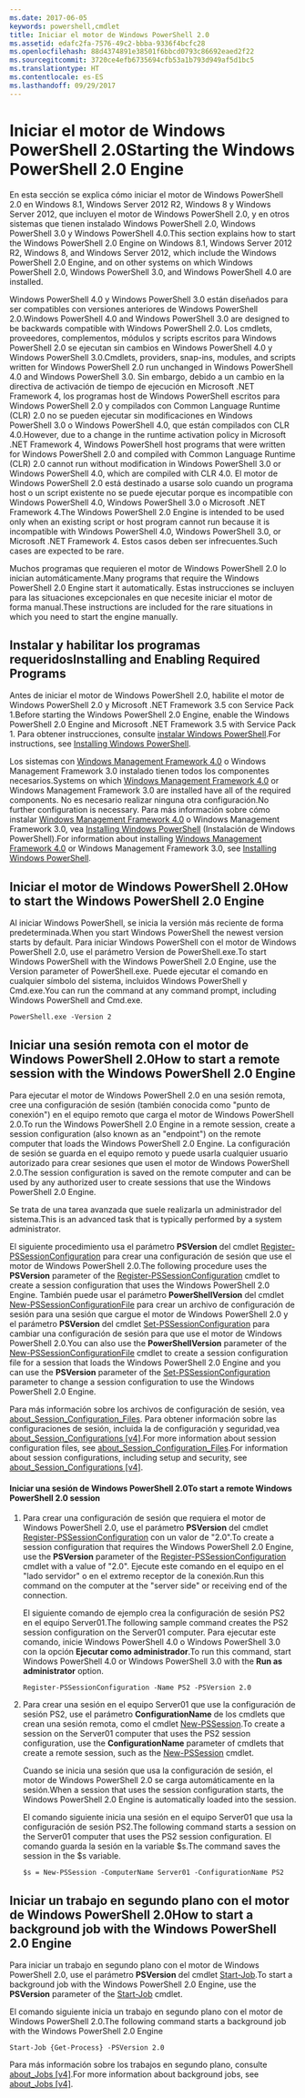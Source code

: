 ```yaml
---
ms.date: 2017-06-05
keywords: powershell,cmdlet
title: Iniciar el motor de Windows PowerShell 2.0
ms.assetid: edafc2fa-7576-49c2-bbba-9336f4bcfc28
ms.openlocfilehash: 88d4374891e38501f6bbcd0793c86692eaed2f22
ms.sourcegitcommit: 3720ce4efb6735694cfb53a1b793d949af5d1bc5
ms.translationtype: HT
ms.contentlocale: es-ES
ms.lasthandoff: 09/29/2017
---
```

# <a name="starting-the-windows-powershell-20-engine"></a><span data-ttu-id="0b30a-103">Iniciar el motor de Windows PowerShell 2.0</span><span class="sxs-lookup"><span data-stu-id="0b30a-103">Starting the Windows PowerShell 2.0 Engine</span></span>
<span data-ttu-id="0b30a-104">En esta sección se explica cómo iniciar el motor de Windows PowerShell 2.0 en Windows 8.1, Windows Server 2012 R2, Windows 8 y Windows Server 2012, que incluyen el motor de Windows PowerShell 2.0, y en otros sistemas que tienen instalado Windows PowerShell 2.0, Windows PowerShell 3.0 y Windows PowerShell 4.0.</span><span class="sxs-lookup"><span data-stu-id="0b30a-104">This section explains how to start the Windows PowerShell 2.0 Engine on Windows 8.1, Windows Server 2012 R2, Windows 8, and Windows Server 2012, which include the Windows PowerShell 2.0 Engine, and on other systems on which Windows PowerShell 2.0, Windows PowerShell 3.0, and Windows PowerShell 4.0 are installed.</span></span>

<span data-ttu-id="0b30a-105">Windows PowerShell 4.0 y Windows PowerShell 3.0 están diseñados para ser compatibles con versiones anteriores de Windows PowerShell 2.0.</span><span class="sxs-lookup"><span data-stu-id="0b30a-105">Windows PowerShell 4.0 and Windows PowerShell 3.0 are designed to be backwards compatible with Windows PowerShell 2.0.</span></span> <span data-ttu-id="0b30a-106">Los cmdlets, proveedores, complementos, módulos y scripts escritos para Windows PowerShell 2.0 se ejecutan sin cambios en Windows PowerShell 4.0 y Windows PowerShell 3.0.</span><span class="sxs-lookup"><span data-stu-id="0b30a-106">Cmdlets, providers, snap-ins, modules, and scripts written for Windows PowerShell 2.0 run unchanged in Windows PowerShell 4.0 and Windows PowerShell 3.0.</span></span> <span data-ttu-id="0b30a-107">Sin embargo, debido a un cambio en la directiva de activación de tiempo de ejecución en Microsoft .NET Framework 4, los programas host de Windows PowerShell escritos para Windows PowerShell 2.0 y compilados con Common Language Runtime (CLR) 2.0 no se pueden ejecutar sin modificaciones en Windows PowerShell 3.0 o Windows PowerShell 4.0, que están compilados con CLR 4.0.</span><span class="sxs-lookup"><span data-stu-id="0b30a-107">However, due to a change in the runtime activation policy in Microsoft .NET Framework 4, Windows PowerShell host programs that were written for Windows PowerShell 2.0 and compiled with Common Language Runtime (CLR) 2.0 cannot run without modification in Windows PowerShell 3.0 or Windows PowerShell 4.0, which are compiled with CLR 4.0.</span></span> <span data-ttu-id="0b30a-108">El motor de Windows PowerShell 2.0 está destinado a usarse solo cuando un programa host o un script existente no se puede ejecutar porque es incompatible con Windows PowerShell 4.0, Windows PowerShell 3.0 o Microsoft .NET Framework 4.</span><span class="sxs-lookup"><span data-stu-id="0b30a-108">The Windows PowerShell 2.0 Engine is intended to be used only when an existing script or host program cannot run because it is incompatible with Windows PowerShell 4.0, Windows PowerShell 3.0, or Microsoft .NET Framework 4.</span></span> <span data-ttu-id="0b30a-109">Estos casos deben ser infrecuentes.</span><span class="sxs-lookup"><span data-stu-id="0b30a-109">Such cases are expected to be rare.</span></span>

<span data-ttu-id="0b30a-110">Muchos programas que requieren el motor de Windows PowerShell 2.0 lo inician automáticamente.</span><span class="sxs-lookup"><span data-stu-id="0b30a-110">Many programs that require the Windows PowerShell 2.0 Engine start it automatically.</span></span> <span data-ttu-id="0b30a-111">Estas instrucciones se incluyen para las situaciones excepcionales en que necesite iniciar el motor de forma manual.</span><span class="sxs-lookup"><span data-stu-id="0b30a-111">These instructions are included for the rare situations in which you need to start the engine manually.</span></span>

## <a name="installing-and-enabling-required-programs"></a><span data-ttu-id="0b30a-112">Instalar y habilitar los programas requeridos</span><span class="sxs-lookup"><span data-stu-id="0b30a-112">Installing and Enabling Required Programs</span></span>
<span data-ttu-id="0b30a-113">Antes de iniciar el motor de Windows PowerShell 2.0, habilite el motor de Windows PowerShell 2.0 y Microsoft .NET Framework 3.5 con Service Pack 1.</span><span class="sxs-lookup"><span data-stu-id="0b30a-113">Before starting the Windows PowerShell 2.0 Engine, enable the Windows PowerShell 2.0 Engine and Microsoft .NET Framework 3.5 with Service Pack 1.</span></span> <span data-ttu-id="0b30a-114">Para obtener instrucciones, consulte [instalar Windows PowerShell](Installing-Windows-PowerShell.md).</span><span class="sxs-lookup"><span data-stu-id="0b30a-114">For instructions, see [Installing Windows PowerShell](Installing-Windows-PowerShell.md).</span></span>

<span data-ttu-id="0b30a-115">Los sistemas con [Windows Management Framework 4.0](http://go.microsoft.com/fwlink/?LinkID=293881) o Windows Management Framework 3.0 instalado tienen todos los componentes necesarios.</span><span class="sxs-lookup"><span data-stu-id="0b30a-115">Systems on which [Windows Management Framework 4.0](http://go.microsoft.com/fwlink/?LinkID=293881) or Windows Management Framework 3.0 are installed have all of the required components.</span></span> <span data-ttu-id="0b30a-116">No es necesario realizar ninguna otra configuración.</span><span class="sxs-lookup"><span data-stu-id="0b30a-116">No further configuration is necessary.</span></span> <span data-ttu-id="0b30a-117">Para más información sobre cómo instalar [Windows Management Framework 4.0](http://go.microsoft.com/fwlink/?LinkID=293881) o Windows Management Framework 3.0, vea [Installing Windows PowerShell](Installing-Windows-PowerShell.md) (Instalación de Windows PowerShell).</span><span class="sxs-lookup"><span data-stu-id="0b30a-117">For information about installing [Windows Management Framework 4.0](http://go.microsoft.com/fwlink/?LinkID=293881) or Windows Management Framework 3.0, see [Installing Windows PowerShell](Installing-Windows-PowerShell.md).</span></span>

## <a name="how-to-start-the-windows-powershell-20-engine"></a><span data-ttu-id="0b30a-118">Iniciar el motor de Windows PowerShell 2.0</span><span class="sxs-lookup"><span data-stu-id="0b30a-118">How to start the Windows PowerShell 2.0 Engine</span></span>
<span data-ttu-id="0b30a-119">Al iniciar Windows PowerShell, se inicia la versión más reciente de forma predeterminada.</span><span class="sxs-lookup"><span data-stu-id="0b30a-119">When you start Windows PowerShell the newest version starts by default.</span></span> <span data-ttu-id="0b30a-120">Para iniciar Windows PowerShell con el motor de Windows PowerShell 2.0, use el parámetro Version de PowerShell.exe.</span><span class="sxs-lookup"><span data-stu-id="0b30a-120">To start Windows PowerShell with the Windows PowerShell 2.0 Engine, use the Version parameter of PowerShell.exe.</span></span> <span data-ttu-id="0b30a-121">Puede ejecutar el comando en cualquier símbolo del sistema, incluidos Windows PowerShell y Cmd.exe.</span><span class="sxs-lookup"><span data-stu-id="0b30a-121">You can run the command at any command prompt, including Windows PowerShell and Cmd.exe.</span></span>

```
PowerShell.exe -Version 2
```

## <a name="how-to-start-a-remote-session-with-the-windows-powershell-20-engine"></a><span data-ttu-id="0b30a-122">Iniciar una sesión remota con el motor de Windows PowerShell 2.0</span><span class="sxs-lookup"><span data-stu-id="0b30a-122">How to start a remote session with the Windows PowerShell 2.0 Engine</span></span>
<span data-ttu-id="0b30a-123">Para ejecutar el motor de Windows PowerShell 2.0 en una sesión remota, cree una configuración de sesión (también conocida como "punto de conexión") en el equipo remoto que carga el motor de Windows PowerShell 2.0.</span><span class="sxs-lookup"><span data-stu-id="0b30a-123">To run the Windows PowerShell 2.0 Engine in a remote session, create a session configuration (also known as an "endpoint") on the remote computer that loads the Windows PowerShell 2.0 Engine.</span></span> <span data-ttu-id="0b30a-124">La configuración de sesión se guarda en el equipo remoto y puede usarla cualquier usuario autorizado para crear sesiones que usen el motor de Windows PowerShell 2.0.</span><span class="sxs-lookup"><span data-stu-id="0b30a-124">The session configuration is saved on the remote computer and can be used by any authorized user to create  sessions that use the Windows PowerShell 2.0 Engine.</span></span>

<span data-ttu-id="0b30a-125">Se trata de una tarea avanzada que suele realizarla un administrador del sistema.</span><span class="sxs-lookup"><span data-stu-id="0b30a-125">This is an advanced task that is typically performed by a system administrator.</span></span>

<span data-ttu-id="0b30a-126">El siguiente procedimiento usa el parámetro **PSVersion** del cmdlet [Register-PSSessionConfiguration](https://technet.microsoft.com/en-us/library/e9152ae2-bd6d-4056-9bc7-dc1893aa29ea) para crear una configuración de sesión que use el motor de Windows PowerShell 2.0.</span><span class="sxs-lookup"><span data-stu-id="0b30a-126">The following procedure uses the **PSVersion** parameter of the [Register-PSSessionConfiguration](https://technet.microsoft.com/en-us/library/e9152ae2-bd6d-4056-9bc7-dc1893aa29ea) cmdlet to create a session configuration that uses the Windows PowerShell 2.0 Engine.</span></span> <span data-ttu-id="0b30a-127">También puede usar el parámetro **PowerShellVersion** del cmdlet [New-PSSessionConfigurationFile](https://technet.microsoft.com/en-us/library/5f3e3633-6e90-479c-aea9-ba45a1954866) para crear un archivo de configuración de sesión para una sesión que cargue el motor de Windows PowerShell 2.0 y el parámetro **PSVersion** del cmdlet [Set-PSSessionConfiguration](https://technet.microsoft.com/en-us/library/b21fbad3-1759-4260-b206-dcb8431cd6ea) para cambiar una configuración de sesión para que use el motor de Windows PowerShell 2.0.</span><span class="sxs-lookup"><span data-stu-id="0b30a-127">You can also use the **PowerShellVersion** parameter of the [New-PSSessionConfigurationFile](https://technet.microsoft.com/en-us/library/5f3e3633-6e90-479c-aea9-ba45a1954866) cmdlet to create a session configuration file for a session that loads the Windows PowerShell 2.0 Engine and you can use the **PSVersion** parameter of the [Set-PSSessionConfiguration](https://technet.microsoft.com/en-us/library/b21fbad3-1759-4260-b206-dcb8431cd6ea) parameter to change a session configuration to use the Windows PowerShell 2.0 Engine.</span></span>

<span data-ttu-id="0b30a-128">Para más información sobre los archivos de configuración de sesión, vea [about_Session_Configuration_Files](https://technet.microsoft.com/en-us/library/c7217447-1ebf-477b-a8ef-4dbe9a1473b8). Para obtener información sobre las configuraciones de sesión, incluida la de configuración y seguridad,vea [about_Session_Configurations [v4]](https://technet.microsoft.com/en-us/library/a2fbe12a-350c-4d04-be50-24102824e3ab).</span><span class="sxs-lookup"><span data-stu-id="0b30a-128">For more information about session configuration files, see [about_Session_Configuration_Files](https://technet.microsoft.com/en-us/library/c7217447-1ebf-477b-a8ef-4dbe9a1473b8).For information about session configurations, including setup and security, see [about_Session_Configurations [v4]](https://technet.microsoft.com/en-us/library/a2fbe12a-350c-4d04-be50-24102824e3ab).</span></span>

#### <a name="to-start-a-remote-windows-powershell-20-session"></a><span data-ttu-id="0b30a-129">Iniciar una sesión de Windows PowerShell 2.0</span><span class="sxs-lookup"><span data-stu-id="0b30a-129">To start a remote Windows PowerShell 2.0 session</span></span>

1. <span data-ttu-id="0b30a-130">Para crear una configuración de sesión que requiera el motor de Windows PowerShell 2.0, use el parámetro **PSVersion** del cmdlet [Register-PSSessionConfiguration](https://technet.microsoft.com/en-us/library/e9152ae2-bd6d-4056-9bc7-dc1893aa29ea) con un valor de "2.0".</span><span class="sxs-lookup"><span data-stu-id="0b30a-130">To create a session configuration that requires the Windows PowerShell 2.0 Engine, use the **PSVersion** parameter of the [Register-PSSessionConfiguration](https://technet.microsoft.com/en-us/library/e9152ae2-bd6d-4056-9bc7-dc1893aa29ea) cmdlet with a value of "2.0".</span></span> <span data-ttu-id="0b30a-131">Ejecute este comando en el equipo en el "lado servidor" o en el extremo receptor de la conexión.</span><span class="sxs-lookup"><span data-stu-id="0b30a-131">Run this command on the computer at the "server side" or receiving end of the connection.</span></span>

    <span data-ttu-id="0b30a-132">El siguiente comando de ejemplo crea la configuración de sesión PS2 en el equipo Server01.</span><span class="sxs-lookup"><span data-stu-id="0b30a-132">The following sample command creates the PS2 session configuration on the Server01 computer.</span></span> <span data-ttu-id="0b30a-133">Para ejecutar este comando, inicie Windows PowerShell 4.0 o Windows PowerShell 3.0 con la opción **Ejecutar como administrador**.</span><span class="sxs-lookup"><span data-stu-id="0b30a-133">To run this command, start Windows PowerShell 4.0 or Windows PowerShell 3.0 with the **Run as administrator** option.</span></span>

    ```
    Register-PSSessionConfiguration -Name PS2 -PSVersion 2.0
    ```

2. <span data-ttu-id="0b30a-134">Para crear una sesión en el equipo Server01 que use la configuración de sesión PS2, use el parámetro **ConfigurationName** de los cmdlets que crean una sesión remota, como el cmdlet [New-PSSession](https://technet.microsoft.com/en-us/library/76f6628c-054c-4eda-ba7a-a6f28daaa26f).</span><span class="sxs-lookup"><span data-stu-id="0b30a-134">To create a session on the Server01 computer that uses the PS2 session configuration, use the **ConfigurationName** parameter of cmdlets that create a remote session, such as the [New-PSSession](https://technet.microsoft.com/en-us/library/76f6628c-054c-4eda-ba7a-a6f28daaa26f) cmdlet.</span></span>

    <span data-ttu-id="0b30a-135">Cuando se inicia una sesión que usa la configuración de sesión, el motor de Windows PowerShell 2.0 se carga automáticamente en la sesión.</span><span class="sxs-lookup"><span data-stu-id="0b30a-135">When a session that uses the session configuration starts, the Windows PowerShell 2.0 Engine is automatically loaded into the session.</span></span>

    <span data-ttu-id="0b30a-136">El comando siguiente inicia una sesión en el equipo Server01 que usa la configuración de sesión PS2.</span><span class="sxs-lookup"><span data-stu-id="0b30a-136">The following command starts a session on the Server01 computer that uses the PS2 session configuration.</span></span> <span data-ttu-id="0b30a-137">El comando guarda la sesión en la variable $s.</span><span class="sxs-lookup"><span data-stu-id="0b30a-137">The command saves the session in the $s variable.</span></span>

    ```
    $s = New-PSSession -ComputerName Server01 -ConfigurationName PS2
    ```

## <a name="how-to-start-a-background-job-with-the-windows-powershell-20-engine"></a><span data-ttu-id="0b30a-138">Iniciar un trabajo en segundo plano con el motor de Windows PowerShell 2.0</span><span class="sxs-lookup"><span data-stu-id="0b30a-138">How to start a background job with the Windows PowerShell 2.0 Engine</span></span>
<span data-ttu-id="0b30a-139">Para iniciar un trabajo en segundo plano con el motor de Windows PowerShell 2.0, use el parámetro **PSVersion** del cmdlet [Start-Job](https://technet.microsoft.com/en-us/library/2bc04935-0deb-4ec0-b856-d7290cca6442).</span><span class="sxs-lookup"><span data-stu-id="0b30a-139">To start a background job with the Windows PowerShell 2.0 Engine, use the **PSVersion** parameter of the [Start-Job](https://technet.microsoft.com/en-us/library/2bc04935-0deb-4ec0-b856-d7290cca6442) cmdlet.</span></span>

<span data-ttu-id="0b30a-140">El comando siguiente inicia un trabajo en segundo plano con el motor de Windows PowerShell 2.0.</span><span class="sxs-lookup"><span data-stu-id="0b30a-140">The following command starts a background job with the Windows PowerShell 2.0 Engine</span></span>

```
Start-Job {Get-Process} -PSVersion 2.0
```

<span data-ttu-id="0b30a-141">Para más información sobre los trabajos en segundo plano, consulte [about_Jobs [v4]](https://docs.microsoft.com/powershell/module/microsoft.powershell.core/about/about_jobs?view=powershell-4.0).</span><span class="sxs-lookup"><span data-stu-id="0b30a-141">For more information about background jobs, see [about_Jobs [v4]](https://docs.microsoft.com/powershell/module/microsoft.powershell.core/about/about_jobs?view=powershell-4.0).</span></span>

